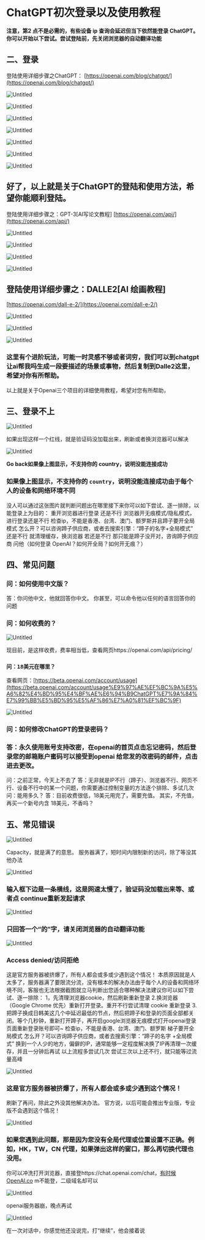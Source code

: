# ChatGPT初次登录以及使用教程

**注意，第2 点不是必需的，有些设备 ip 查询会延迟但当下依然能登录 ChatGPT。你可以开始以下尝试。尝试登陆前，先关闭浏览器的自动翻译功能**

## 二、登录
登陆使用详细步骤之ChatGPT：
[https://openai.com/blog/chatgpt/](https://openai.com/blog/chatgpt/)

![Untitled](./chatgpt_imags01/Untitled%209.png)

![Untitled](./chatgpt_imags01/Untitled%2010.png)

![Untitled](./chatgpt_imags01/Untitled%2011.png)

![Untitled](./chatgpt_imags01/Untitled%2012.png)

![Untitled](./chatgpt_imags01/Untitled%2013.png)

![Untitled](./chatgpt_imags01/Untitled%2014.png)

![Untitled](./chatgpt_imags01/Untitled%2015.png)

## **好了，以上就是关于ChatGPT的登陆和使用方法，希望你能顺利登陆。**
登陆使用详细步骤之：GPT-3[AI写论文教程]
[https://openai.com/api/](https://openai.com/api/)

![Untitled](./chatgpt_imags01/Untitled%2016.png)

![Untitled](./chatgpt_imags01/Untitled%2017.png)

![Untitled](./chatgpt_imags01/Untitled%2018.png)

![Untitled](./chatgpt_imags01/Untitled%2019.png)

## 登陆使用详细步骤之：DALLE2[AI 绘画教程]
[https://openai.com/dall-e-2/](https://openai.com/dall-e-2/)

![Untitled](./chatgpt_imags01/Untitled%2020.png)

![Untitled](./chatgpt_imags01/Untitled%2021.png)

![Untitled](./chatgpt_imags01/Untitled%2022.png)

### 这里有个进阶玩法，可能一时灵感不够或者词穷，我们可以到chatgpt让ai帮我吗生成一段要描述的场景或事物，然后复制到Dalle2这里，希望对你有所帮助。
以上就是关于Openai三个项目的详细使用教程，希望对您有所帮助，

## 三、登录不上

![Untitled](./chatgpt_imags01/Untitled%2023.png)

如果出现这样一个红线，就是验证码没加载出来，刷新或者换浏览器可以解决

![Untitled](./chatgpt_imags01/Untitled%2024.png)

**Go back如果像上图显示，不支持你的 country，说明没能连接成功**

### 如果像上图显示，不支持你的 `country`，说明没能连接成功由于每个人的设备和网络环境不同
没人可以通过这张图片就判断问题出在哪里接下来你可以如下尝试、逐一排除，以能登录上为目的：
重开浏览器进行登录
还是不行
浏览器开无痕模式/隐私模式，进行登录还是不行
检查ip，不能是香港、台湾、澳门、额罗斯并且蹄子要开全局模式
怎么开？可以咨询蹄子供应商，或者去搜索引擎：“蹄子的名字+全局模式”
还是不行
就清理缓存，换浏览器
若还是不行
那只能是蹄子没开对，咨询蹄子供应商
问他（如何登录 OpenAI？如何开全局？如何开无痕？）

## 四、常见问题

### 问：如何使用中文版？
答：你问他中文，他就回答你中文。
你甚至，可以命令他以任何的语言回答你的问题

### 问：如何收费的？

![Untitled](./chatgpt_imags01/Untitled%2025.png)

现目前，是这样收费，费率相当低，查看网页https://openai.com/api/pricing/

### `问：18美元在哪里？`

查看网页：[https://beta.openai.com/account/usage](https://beta.openai.com/account/usage%E9%97%AE%EF%BC%9A%E5%A6%82%E4%BD%95%E4%BF%AE%E6%94%B9ChatGPT%E7%9A%84%E7%99%BB%E5%BD%95%E5%AF%86%E7%A0%81%EF%BC%9F)

![Untitled](./chatgpt_imags01/Untitled%2026.png)

### 问：如何修改ChatGPT的登录密码？

### 答：永久使用账号支持改密，在openai的首页点击忘记密码，然后登录您的邮箱账户蜜码可以接受到openai 给您发的改密码的邮件，点击进去更改。
问：之前正常，今天上不去了
答：无非就是IP不行（蹄子）、浏览器不行、网页不行、设备不行中的某一个问题，你需要通过控制变量的方法逐个排除、多试几次
问：能用多久？
答：目前收费很低，18美元用完了，需要充值。
其实，不充值，再买一个新号内含 18美元，不香吗？

## 五、常见错误

![Untitled](./chatgpt_imags01/Untitled%2027.png)

Capacity，就是满了的意思。
服务器满了，短时间内限制新的访问，除了等没其他办法

![Untitled](./chatgpt_imags01/Untitled%2028.png)

### 输入框下边是一条横线，这是网速太慢了，验证码没加载出来等、或者点 continue重新发起请求

![Untitled](./chatgpt_imags01/Untitled%2029.png)

### 只回答一个“的”字，请关闭浏览器的自动翻译功能

![Untitled](./chatgpt_imags01/Untitled%2030.png)

### Access denied/访问拒绝
这是官方服务器被挤爆了，所有人都会或多或少遇到这个情况！
本质原因就是人太多了，服务器满了要限流分流，没有根本的解决办法由于每个人的设备和网络环境不同，客服也无法根据截图就立马判断出您适合哪种解决法建议你可以如下尝试、逐一排除：
1，先清理浏览器cookie，然后刷新重新登录
2.换浏览器（Google Chrome 优先）重新打开登录。重开不行尝试清理 cookie 重新登录
3.把蹄子换成日韩美这几个中延迟最低的节点，然后把蹄子和登录的页面全部都关闭。等个几秒钟，重新打开蹄子，再开启google浏览器无痕模式打开openai登录页面重新登录账号即可~
检查ip，不能是香港、台湾、澳门、额罗斯
梯子要开全局模式
怎么开？可以咨询蹄子供应商，或者去搜索引擎：“蹄子的名字 +全局模式”
换到一个人少的地方，偏僻的IP，通常能够一定程度解决换了IP再清理一次缓存，并且一分钟后再试
以上流程多尝试几次
尝试三次以上还不行，就只能等过流量高峰

![Untitled](./chatgpt_imags01/Untitled%2031.png)

### 这是官方服务器被挤爆了，所有人都会或多或少遇到这个情况！
刷新了再问，除此之外没其他解决办法。
官方说，以后可能会推出专业版，专业版不会遇到这个情况！

![Untitled](./chatgpt_imags01/Untitled%2032.png)

### 如果您遇到此问题，那是因为您没有全局代理或位置设置不正确。例如，HK，TW，CN 代理，如果弹出这样的窗口，那么再切换代理也没用。
你可以冲洗打开浏览器，直接登https://chat.openai.com/chat，[有时候OpenAl.co](http://xn--openal-op0jp60my9b.co/) m不能登，二级域名却可以

![Untitled](./chatgpt_imags01/Untitled%2033.png)

openai服务器崩，晚点再试

![Untitled](./chatgpt_imags01/Untitled%2034.png)

在一次对话中，你感觉他还没说完，打“继续”，他会接着说
